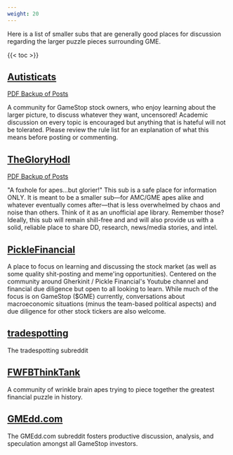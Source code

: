 ```yaml
---
weight: 20
---
```


Here is a list of smaller subs that are generally good places for discussion regarding the larger puzzle pieces surrounding GME.


{{< toc >}}

## [Autisticats](https://www.reddit.com/r/Autisticats/)

[PDF Backup of Posts](https://github.com/lunarnautics/saved-reddit-posts/tree/master/Autisticats)

A community for GameStop stock owners, who enjoy learning about the larger picture, to discuss whatever they want, uncensored! Academic discussion on every topic is encouraged but anything that is hateful will not be tolerated. Please review the rule list for an explanation of what this means before posting or commenting.

## [TheGloryHodl](https://www.reddit.com/r/TheGloryHodl/)

[PDF Backup of Posts](https://github.com/lunarnautics/saved-reddit-posts/tree/master/TheGloryHodl)

"A foxhole for apes...but glorier!" This sub is a safe place for information ONLY. It is meant to be a smaller sub—for AMC/GME apes alike and whatever eventually comes after—that is less overwhelmed by chaos and noise than others. Think of it as an unofficial ape library. Remember those? Ideally, this sub will remain shill-free and and will also provide us with a solid, reliable place to share DD, research, news/media stories, and intel.

## [PickleFinancial](https://www.reddit.com/r/PickleFinancial/)

A place to focus on learning and discussing the stock market (as well as some quality shit-posting and meme'ing opportunities). Centered on the community around Gherkinit / Pickle Financial's Youtube channel and financial due diligence but open to all looking to learn. While much of the focus is on GameStop ($GME) currently, conversations about macroeconomic situations (minus the team-based political aspects) and due diligence for other stock tickers are also welcome.

## [tradespotting](https://www.reddit.com/r/tradespotting/)

The tradespotting subreddit

## [FWFBThinkTank](https://www.reddit.com/r/FWFBThinkTank/)

A community of wrinkle brain apes trying to piece together the greatest financial puzzle in history.

## [GMEdd.com](https://www.reddit.com/r/GMEDD/)

The GMEdd.com subreddit fosters productive discussion, analysis, and speculation amongst all GameStop investors.
